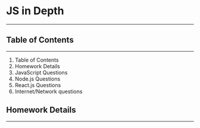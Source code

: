 # JS in Depth
---

## Table of Contents
---

1. Table of Contents
2. Homework Details
3. JavaScript Questions
4. Node.js Questions
5. React.js Questions
6. Internet/Network questions

## Homework Details
---